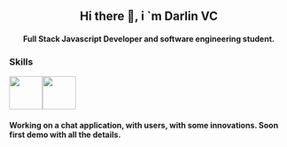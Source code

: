 <h2 align="center">Hi there 👋, i `m Darlin VC</h2>
<h4 align="center">Full Stack Javascript Developer and software engineering student.</h4>

<h3>Skills</h3>
<div style="display:flex; flex-direction: row;">
<img src="https://cdn-icons-png.flaticon.com/512/5968/5968292.png" width="60" heigth="60">
 <img src="https://cdn-icons-png.flaticon.com/512/5968/5968381.png" width="60" heigth="60">
</div>


<h4 >Working on a chat application, with users, with some innovations. Soon first demo with all the details.</h4>
